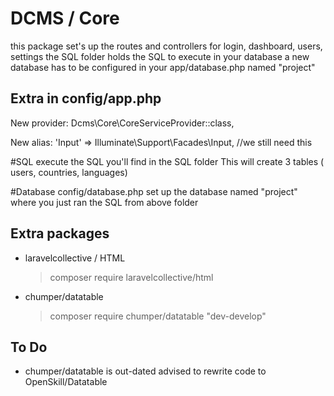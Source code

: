 # DCMS / Core

this package set's up the routes and controllers for login,  dashboard, users, settings
the SQL folder holds the SQL to execute in your database
a new database has to be configured in your app/database.php named "project"


## Extra in config/app.php
New provider:
    Dcms\Core\CoreServiceProvider::class,

New alias:
    'Input' => Illuminate\Support\Facades\Input, //we still need this

#SQL
execute the SQL you'll find in the SQL folder
This will create 3 tables ( users, countries, languages)

#Database
	config/database.php
		set up the database named "project" where you just ran the SQL from above folder

## Extra packages
* laravelcollective / HTML
  >composer require laravelcollective/html
* chumper/datatable
  >composer require chumper/datatable "dev-develop"

## To Do
* chumper/datatable is out-dated advised to rewrite code to OpenSkill/Datatable
